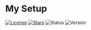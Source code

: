 My Setup
========

[![License](https://img.shields.io/github/license/gersonfaneto/MySetup?style=for-the-badge&logo=appveyor)](https://github.com/gersonfaneto/MySetup/blob/main/LICENSE)
[![Stars](https://img.shields.io/github/stars/gersonfaneto/MySetup?style=for-the-badge&logo=appveyor)](https://github.com/gersonfaneto/MySetup)
![Status](https://img.shields.io/static/v1?label=STATUS&message=DEVELOPMENT+🚧&color=yellow&style=for-the-badge)
![Version](https://img.shields.io/static/v1?label=VERSION&message=1.0&color=success&style=for-the-badge)

